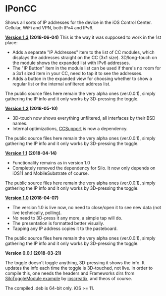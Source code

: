 # IPonCC
Shows all sorts of IP addresses for the device in the iOS Control Center. Cellular, WiFi and VPN, both IPv4 and IPv6.

**[Version 1.3](https://github.com/blanxd/IPonCC/releases) (2018-06-04)**
This is the way it was supposed to work in the 1st place:                                                                                                                                             
* Adds a separate "IP Addresses" item to the list of CC modules, which displays the addresses straight on the CC (3x1 size). 3D/long-touch on the module shows the expanded list with IPv6 addresses.
* The "IP Button" item in the module list can be used if there's no room for a 3x1 sized item in your CC, need to tap it to see the addresses.
* Adds a button in the expanded view for choosing whether to show a regular list or the internal unfiltered address list.

The public source files here remain the very alpha ones (ver.0.0.1), simply gathering the IP info and it only works by 3D-pressing the toggle.

**[Version 1.2](https://github.com/blanxd/IPonCC/releases) (2018-05-10)**
* 3D-touch now shows everything unfiltered, all interfaces by their BSD names.
* Internal optimizations, [CCSupport](https://github.com/opa334/CCSupport) is now a dependency.

The public source files here remain the very alpha ones (ver.0.0.1), simply gathering the IP info and it only works by 3D-pressing the toggle.

**[Version 1.1](https://github.com/blanxd/IPonCC/releases) (2018-04-14)**
* Functionality remains as in version 1.0
* Completely removed the dependency for Silo. It now only depends on iOS11 and MobileSubstrate of course.

The public source files here remain the very alpha ones (ver.0.0.1), simply gathering the IP info and it only works by 3D-pressing the toggle.

**[Version 1.0](https://github.com/blanxd/IPonCC/releases) (2018-04-07)**
* The version 1.0 is live now, no need to close/open it to see new data (not live technically, polling).
* No need to 3D-press it any more, a simple tap will do.
* The presentation is formatted better visually.
* Tapping any IP address copies it to the pasteboard.

The public source files here remain the very alpha ones (ver.0.0.1), simply gathering the IP info and it only works by 3D-pressing the toggle.

**Version 0.0.1 (2018-03-21)**

The toggle doesn't toggle anything, 3D-pressing it shows the info. It updates the info each time the toggle is 3D-touched, not live.
In order to compile this, one needs the headers and Frameworks dirs from [SiloToggleModule example](https://github.com/ioscreatix/SiloToggleModule) by [ioscreatix](https://github.com/ioscreatix), and theos of course.

The compiled .deb is 64-bit only. iOS >= 11.

